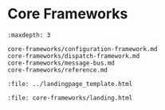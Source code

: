 # Core Frameworks

```{toctree}
:maxdepth: 3

core-frameworks/configuration-framework.md
core-frameworks/dispatch-framework.md
core-frameworks/message-bus.md
core-frameworks/reference.md
```

```{raw} html
:file: ../landingpage_template.html
```

```{raw} html
:file: core-frameworks/landing.html
```